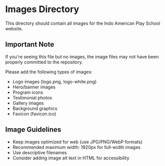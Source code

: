 # Images Directory

This directory should contain all images for the Indo American Play School website.

## Important Note

If you're seeing this file but no images, the image files may not have been properly committed to the repository.

Please add the following types of images:
- Logo images (logo.png, logo-white.png)
- Hero/banner images
- Program icons
- Testimonial photos
- Gallery images
- Background graphics
- Favicon (favicon.ico)

## Image Guidelines

- Keep images optimized for web (use JPG/PNG/WebP formats)
- Recommended maximum width: 1920px for full-width images
- Use descriptive filenames
- Consider adding image alt text in HTML for accessibility
